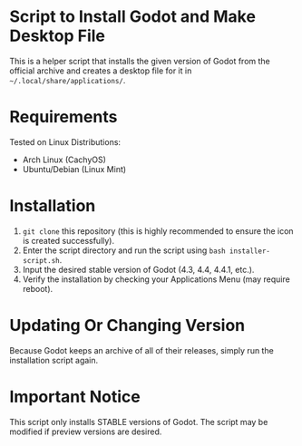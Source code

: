 # Script to Install Godot and Make Desktop File
This is a helper script that installs the given version of Godot from the official archive and creates a desktop file for it in `~/.local/share/applications/`.
# Requirements
Tested on Linux Distributions:
- Arch Linux (CachyOS)
- Ubuntu/Debian (Linux Mint)
# Installation
1. `git clone` this repository (this is highly recommended to ensure the icon is created successfully).
2. Enter the script directory and run the script using `bash installer-script.sh`.
3. Input the desired stable version of Godot (4.3, 4.4, 4.4.1, etc.).
4. Verify the installation by checking your Applications Menu (may require reboot).
# Updating Or Changing Version
Because Godot keeps an archive of all of their releases, simply run the installation script again.
# Important Notice
This script only installs STABLE versions of Godot. The script may be modified if preview versions are desired.
